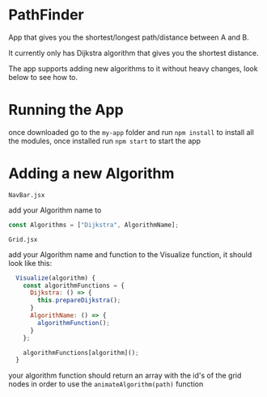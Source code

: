 # PathFinder

App that gives you the shortest/longest path/distance between A and B.

It currently only has Dijkstra algorithm that gives you the shortest distance.

The app supports adding new algorithms to it without heavy changes, look below to see how to.

# Running the App

once downloaded go to the ```my-app``` folder and run ```npm install``` to install all the modules, once installed run ```npm start``` to start the app

# Adding a new Algorithm

```NavBar.jsx```

add your Algorithm name to 
```javascript 
const Algorithms = ["Dijkstra", AlgorithmName];
```

```Grid.jsx```

add your Algorithm name and function to the Visualize function, it should look like this:

```javascript
  Visualize(algorithm) {
    const algorithmFunctions = {
      Dijkstra: () => {
        this.prepareDijkstra();
      }
      AlgorithName: () => {
        algorithmFunction();
      }
    };

    algorithmFunctions[algorithm]();
  }
```
your algorithm function should return an array with the id's of the grid nodes in order to use the ```animateAlgorithm(path)``` function

